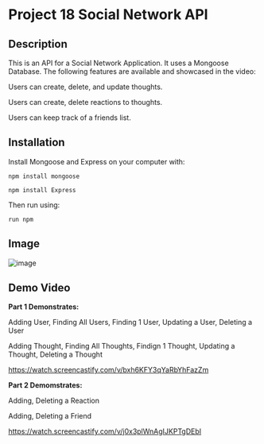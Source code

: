 # Project 18 Social Network API

## Description

This is an API for a Social Network Application. It uses a Mongoose Database. The following features are available and showcased in the video:

Users can create, delete, and update thoughts. 


Users can create, delete reactions to thoughts. 


Users can keep track of a friends list.

## Installation

Install Mongoose and Express on your computer with:

`npm install mongoose`

`npm install Express`

Then run using:

`run npm `


## Image

![image](https://user-images.githubusercontent.com/85651950/138612922-1803ad68-5f10-46a2-9071-34bbdf33b3dc.png)



## Demo Video

**Part 1 Demonstrates:** 

Adding User, Finding All Users, Finding 1 User, Updating a User, Deleting a User

Adding Thought, Finding All Thoughts, Findign 1 Thought, Updating a Thought, Deleting a Thought

https://watch.screencastify.com/v/bxh6KFY3qYaRbYhFazZm

**Part 2 Demomstrates:**

Adding, Deleting a Reaction

Adding, Deleting a Friend

https://watch.screencastify.com/v/j0x3plWnAgIJKPTgDEbI



